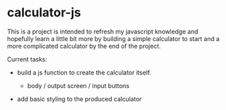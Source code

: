 # calculator-js

This is a project is intended to refresh my javascript knowledge and hopefully learn a little bit more by building a simple calculator to start and a more complicated calculator by the end of the project.

<!-- Done:

- Task 1 -->

Current tasks:

- build a js function to create the calculator itself.
    - body / output screen / input buttons

- add basic styling to the produced calculator

<!-- Future To Do:

- Task 3
    - Sub Task -->

